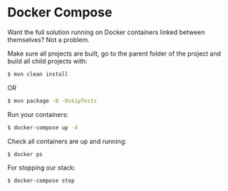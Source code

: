 # Docker Compose

Want the full solution running on Docker containers linked between themselves? Not a problem.

Make sure all projects are built, go to the parent folder of the project and build all child projects with:
```sh
$ mvn clean install
```
OR
```sh
$ mvn package -B -DskipTests
```

Run your containers:
```sh
$ docker-compose up -d
```

Check all containers are up and running:
```sh
$ docker ps
```

For stopping our stack:
```sh
$ docker-compose stop
```
